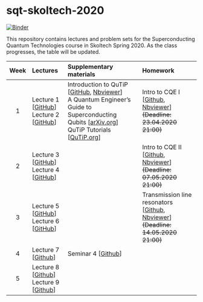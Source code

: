 # sqt-skoltech-2020

[![Binder](https://mybinder.org/badge_logo.svg)](https://mybinder.org/v2/gh/dkalacheva/sqt-skoltech-2020/master)

This repository contains lectures and problem sets for the Superconducting Quantum Technologies course in Skoltech Spring 2020. As the class progresses, the table will be updated.

| Week | Lectures | Supplementary materials | Homework | 
|:------:|:----------|:----------|:----------|
|1| Lecture 1 [[GitHub](Lectures/SQT_2020_1.pdf)] <br> Lecture 2 [[GitHub](Lectures/SQT_2020_2.pdf)] | Introduction to QuTiP [[GitHub](QuTiP-intro/Introduction-to-QuTiP.ipynb), [Nbviewer](https://nbviewer.jupyter.org/github/dkalacheva/sqt-skoltech-2020/blob/master/QuTiP-intro/Introduction-to-QuTiP.ipynb)] <br> A Quantum Engineer’s Guide to Superconducting Qubits [[arXiv.org](https://arxiv.org/pdf/1904.06560.pdf)] <br> QuTiP Tutorials [[QuTiP.org](http://qutip.org/tutorials.html)]| Intro to CQE I [[Github](HW1-intro-to-CQE/HW1-Intro-to-CQE.ipynb), [Nbviewer](https://nbviewer.jupyter.org/github/dkalacheva/sqt-skoltech-2020/blob/master/HW1-intro-to-CQE/HW1-Intro-to-CQE.ipynb)] <br> ~~(Deadline: 23.04.2020 21:00)~~|
|2| Lecture 3 [[GitHub](Lectures/SQT_2020_3.pdf)] <br> Lecture 4 [[GitHub](Lectures/SQT_2020_4.pdf)] | | Intro to CQE II [[Github](HW2-intro-to-CQE/HW2-Intro-to-CQE.ipynb), [Nbviewer](https://nbviewer.jupyter.org/github/dkalacheva/sqt-skoltech-2020/blob/master/HW2-intro-to-CQE/HW2-Intro-to-CQE.ipynb)] <br> ~~(Deadline: 07.05.2020 21:00)~~|
|3| Lecture 5 [[GitHub](Lectures/SQT_2020_5.pdf)] <br> Lecture 6 [[GitHub](Lectures/SQT_2020_6.pdf)] | | Transmission line resonators [[Github](HW3-TL-resonators/HW3-TL-resonators.ipynb), [Nbviewer](https://nbviewer.jupyter.org/github/dkalacheva/sqt-skoltech-2020/blob/master/HW3-TL-resonators/HW3-TL-resonators.ipynb)] <br> ~~(Deadline: 14.05.2020 21:00)~~|
|4| Lecture 7 [[Github](Lectures/SQT_2020_7.pdf)] | Seminar 4 [[Github](Seminars/Seminar-microwave-sqt-part1.pdf)] | |
|5| Lecture 8 [[Github](Lectures/SQT_2020_8.pdf)] <br> Lecture 9 [[Github](Lectures/SQT_2020_9.pdf)] | | |
